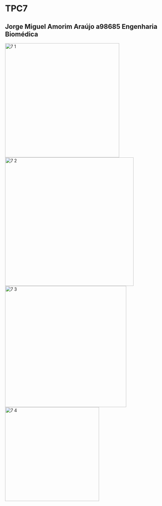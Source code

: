 # TPC7

## Jorge Miguel Amorim Araújo a98685 Engenharia Biomédica


<img width="374" alt="7 1" src="https://user-images.githubusercontent.com/114243274/200690859-f843fbfd-f807-42b1-9346-7098d963e9fa.png">
<img width="421" alt="7 2" src="https://user-images.githubusercontent.com/114243274/200690883-0247e7ed-b183-4f11-8bd2-1ee3b2b67519.png">
<img width="397" alt="7 3" src="https://user-images.githubusercontent.com/114243274/200690886-1bf92a91-eefd-458c-b677-8d48eca4b5c6.png">
<img width="308" alt="7 4" src="https://user-images.githubusercontent.com/114243274/200690901-3b2d185e-bcc6-4e3b-ae47-95f154234a0e.png">
